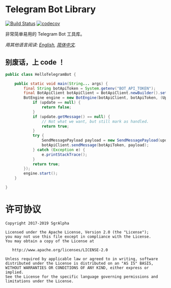 # Telegram Bot Library
[![Build Status](https://travis-ci.org/io-sgr/telegram-bot.svg?branch=master)](https://travis-ci.org/io-sgr/telegram-bot) [![codecov](https://codecov.io/gh/io-sgr/telegram-bot/branch/master/graph/badge.svg)](https://codecov.io/gh/io-sgr/telegram-bot)

非常简单易用的 Telegram Bot 工具库。

*用其他语言阅读: [English](README.md), [简体中文](README.zh-cn.md).*

## 别废话，上 code ！
```java
public class HelloTelegramBot {

    public static void main(String... args) {
        final String botApiToken = System.getenv("BOT_API_TOKEN");
        final BotApiClient botApiClient = BotApiClient.newBuilder().setSkipRetry(true).build();
        BotEngine engine = new BotEngine(botApiClient, botApiToken, (Update update) -> {
            if (update == null) {
                return false;
            }
            if (update.getMessage() == null) {
                // Not what we want, but still mark as handled.
                return true;
            }
            try {
                SendMessagePayload payload = new SendMessagePayload(update.getMessage().getChat().getId(), "Hello Telegram!");
                botApiClient.sendMessage(botApiToken, payload);
            } catch (Exception e) {
                e.printStackTrace();
            }
            return true;
        });
        engine.start();
    }

}
```

# 许可协议

    Copyright 2017-2019 SgrAlpha
   
    Licensed under the Apache License, Version 2.0 (the "License");
    you may not use this file except in compliance with the License.
    You may obtain a copy of the License at
   
       http://www.apache.org/licenses/LICENSE-2.0
   
    Unless required by applicable law or agreed to in writing, software
    distributed under the License is distributed on an "AS IS" BASIS,
    WITHOUT WARRANTIES OR CONDITIONS OF ANY KIND, either express or implied.
    See the License for the specific language governing permissions and
    limitations under the License.
